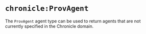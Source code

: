 # `chronicle:ProvAgent`

The `ProvAgent` agent type can be used to return agents that are
not currently specified in the Chronicle domain.

